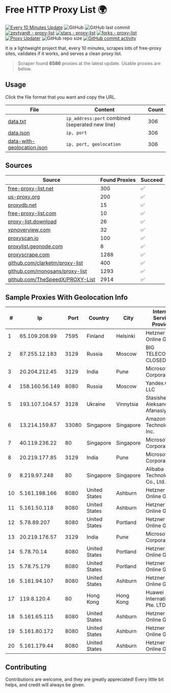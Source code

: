 
# Free HTTP Proxy List 🌍

[![Every 10 Minutes Update](https://github.com/mertguvencli/http-proxy-list/actions/workflows/main.yml/badge.svg?branch=main)](https://github.com/mertguvencli/http-proxy-list/actions/workflows/main.yml)
![GitHub](https://img.shields.io/github/license/mertguvencli/http-proxy-list)
![GitHub last commit](https://img.shields.io/github/last-commit/mertguvencli/http-proxy-list)
[![zevtyardt - proxy-list](https://img.shields.io/static/v1?label=zevtyardt&message=proxy-list&color=blue&logo=github)](https://github.com/zevtyardt/proxy-list "Go to GitHub repo")
[![stars - proxy-list](https://img.shields.io/github/stars/zevtyardt/proxy-list?style=social)](https://github.com/zevtyardt/proxy-list)
[![forks - proxy-list](https://img.shields.io/github/forks/zevtyardt/proxy-list?style=social)](https://github.com/zevtyardt/proxy-list)
[![Proxy Updater](https://github.com/zevtyardt/proxy-list/workflows/Proxy%20Updater/badge.svg)](https://github.com/zevtyardt/proxy-list/actions?query=workflow:"Proxy+Updater")
![GitHub repo size](https://img.shields.io/github/repo-size/zevtyardt/proxy-list)
[![GitHub commit activity](https://img.shields.io/github/commit-activity/m/zevtyardt/proxy-list?logo=commits)](https://github.com/zevtyardt/proxy-list/commits/main)

It is a lightweight project that, every 10 minutes, scrapes lots of free-proxy sites, validates if it works, and serves a clean proxy list.

> Scraper found **6586** proxies at the latest update. Usable proxies are below.

## Usage

Click the file format that you want and copy the URL.

|File|Content|Count|
|----|-------|-----|
|[data.txt](https://raw.githubusercontent.com/mertguvencli/http-proxy-list/main/proxy-list/data.txt)|`ip_address:port` combined (seperated new line)|306|
|[data.json](https://raw.githubusercontent.com/mertguvencli/http-proxy-list/main/proxy-list/data.json)|`ip, port`|306|
|[data-with-geolocation.json](https://raw.githubusercontent.com/mertguvencli/http-proxy-list/main/proxy-list/data-with-geolocation.json)|`ip, port, geolocation`|306|

## Sources

|Source|Found Proxies|Succeed|
|------|-------------|-------|
|[free-proxy-list.net](https://free-proxy-list.net)|300|✅|
|[us-proxy.org](https://www.us-proxy.org)|200|✅|
|[proxydb.net](http://proxydb.net)|15|✅|
|[free-proxy-list.com](https://free-proxy-list.com/?page=&port=&type%5B%5D=http&type%5B%5D=https&up_time=0&search=Search)|10|✅|
|[proxy-list.download](https://www.proxy-list.download/HTTP)|26|✅|
|[vpnoverview.com](https://vpnoverview.com/privacy/anonymous-browsing/free-proxy-servers)|32|✅|
|[proxyscan.io](https://www.proxyscan.io)|100|✅|
|[proxylist.geonode.com](https://proxylist.geonode.com/api/proxy-list?limit=300&page=1&sort_by=lastChecked&sort_type=desc&protocols=http,https)|8|✅|
|[proxyscrape.com](https://api.proxyscrape.com/v2/?request=displayproxies&protocol=http&timeout=10000&country=all&ssl=all&anonymity=all)|1288|✅|
|[github.com/clarketm/proxy-list](https://raw.githubusercontent.com/clarketm/proxy-list/master/proxy-list-raw.txt)|400|✅|
|[github.com/monosans/proxy-list](https://raw.githubusercontent.com/monosans/proxy-list/main/proxies/http.txt)|1293|✅|
|[github.com/TheSpeedX/PROXY-List](https://raw.githubusercontent.com/TheSpeedX/PROXY-List/master/http.txt)|2914|✅|


## Sample Proxies With Geolocation Info

|#|Ip|Port|Country|City|Internet Service Provider|
|-|--|----|-------|----|-------------------------|
|1|65.109.208.99|7595|Finland|Helsinki|Hetzner Online GmbH|
|2|87.255.12.183|3129|Russia|Moscow|BIG TELECOM CLOSED JSC|
|3|20.204.212.45|3129|India|Pune|Microsoft Corporation|
|4|158.160.56.149|8080|Russia|Moscow|Yandex.Cloud LLC|
|5|193.107.104.57|3128|Ukraine|Vinnytsia|Stasishen Aleksandr Afanasiyovich|
|6|13.214.159.87|33080|Singapore|Singapore|Amazon Technologies Inc.|
|7|40.119.236.22|80|Singapore|Singapore|Microsoft Corporation|
|8|20.219.177.85|3129|India|Pune|Microsoft Corporation|
|9|8.219.97.248|80|Singapore|Singapore|Alibaba (US) Technology Co., Ltd.|
|10|5.161.198.166|8080|United States|Ashburn|Hetzner Online GmbH|
|11|5.161.50.118|8080|United States|Ashburn|Hetzner Online GmbH|
|12|5.78.89.207|8080|United States|Portland|Hetzner Online GmbH|
|13|20.219.176.57|3129|India|Pune|Microsoft Corporation|
|14|5.78.70.14|8080|United States|Portland|Hetzner Online GmbH|
|15|5.78.75.179|8080|United States|Portland|Hetzner Online GmbH|
|16|5.161.94.107|8080|United States|Ashburn|Hetzner Online GmbH|
|17|119.8.120.4|80|Hong Kong|Hong Kong|Huawei International Pte. LTD|
|18|5.161.65.115|8080|United States|Ashburn|Hetzner Online GmbH|
|19|5.161.80.172|8080|United States|Ashburn|Hetzner Online GmbH|
|20|5.161.179.44|8080|United States|Ashburn|Hetzner Online GmbH|



## Contributing

Contributions are welcome, and they are greatly appreciated! Every
little bit helps, and credit will always be given.

